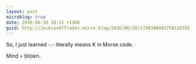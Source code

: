 ```yaml
---
layout: post
microblog: true
date: 2016-06-30 18:31 +1300
guid: http://JacksonOfTrades.micro.blog/2016/06/30/t748388492758126592.html
---
```

So, I just learned -.- literally means K in Morse code.

Mind = blown.
